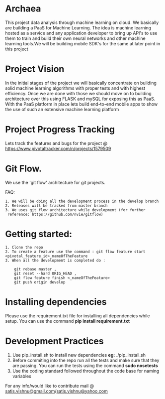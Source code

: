 # Archaea
This project data analysis through machine learning on cloud. We basically are building a PaaS for Machine Learning.
The idea is machine learning hosted as a service and any application developer to bring up API's to use them to train and build
their own neural networks and other machine learning tools.We will be building mobile SDK's for the same at later point in this project

# Project Vision
In the initial stages of the project we will basically concentrate on building solid machine learning algorithms with proper tests and
with highest efficiency. Once we are done with those we should move on to building architecture over this using FLASK and mySQL for exposing
this as PaaS. With the PaaS platform in place lets build end-to-end mobile apps to show the use of such an extensive machine learning platform

# Project Progress Tracking
Lets track the features and bugs for the project @ https://www.pivotaltracker.com/n/projects/1579509

# Git Flow.
We use the 'git flow' architecture for git projects.

FAQ:

    1. We will be doing all the development process in the develop branch
    2. Releases will be tracked from master branch
    3. We uses git flow architecture while development (for further
     reference: https://github.com/nvie/gitflow)

# Getting started:

    1. Clone the repo
    2. To create a feature use the command : git flow feature start <pivotal_feature_id>_nameOfTheFeature
    3. When all the development is completed do :

        git rebase master ,
        git reset --hard ORIG_HEAD ,
        git flow feature finish <_nameOfTheFeature>
        git push origin develop

# Installing dependencies
Please use the requirement.txt file for installing all dependencies while setup.
You can use the command **pip install requirement.txt**

# Development Practices

1. Use pip_install.sh to install new dependencies **eg:** ./pip_install.sh <module-name>
2. Before commiting  into the repo run all the tests and make sure that they are passing. You
can run the tests using the command **sudo nosetests**
3. Use the coding standard followed throughout the code base for naming variables


For any info/would like to contribute mail @ satis.vishnu@gmail.com/satis.vishnu@yahoo.com